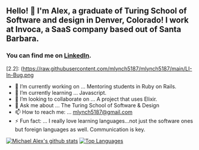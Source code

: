 ## Hello! 👋  I'm Alex, a graduate of Turing School of Software and design in Denver, Colorado! I work at Invoca, a SaaS company based out of Santa Barbara.

### You can find me on [LinkedIn][2].

<!-- Icons -->
[2.2]: (https://raw.githubusercontent.com/mlynch5187/mlynch5187/main/LI-In-Bug.png

<!-- Links to your social media accounts -->

[2]: https://www.linkedin.com/in/michaelalexlynch/

- 🔭 I’m currently working on ... Mentoring students in Ruby on Rails.
- 🌱 I’m currently learning ... Javascript.
- 👯 I’m looking to collaborate on ... A project that uses Elixir.
- 💬 Ask me about ... The Turing School of Software & Design
- 📫 How to reach me: ... mlynch5187@gmail.com
- ⚡ Fun fact: ... I really love learning languages...not just the software ones but foreign languages as well. Communication is key.

[![Michael Alex's github stats](https://github-readme-stats.vercel.app/api?username=mlynch5187&theme=tokyonight&count_private=true&count_private=true)](https://github.com/mlynch5187/github-readme-stats) [![Top Languages](https://github-readme-stats.vercel.app/api/top-langs/?username=mlynch5187&layout=compact&theme=tokyonight)](https://github.com/mlynch5187/github-readme-stats)
